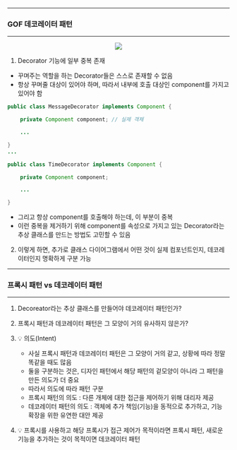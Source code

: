 -----
### GOF 데코레이터 패턴
-----
<div align="center">
<img src="https://github.com/user-attachments/assets/b2d37400-3fc7-4543-b612-3d97d693a757">
</div>

1. Decorator 기능에 일부 중복 존재
  - 꾸며주는 역할을 하는 Decorator들은 스스로 존재할 수 없음
  - 항상 꾸며줄 대상이 있어야 하며, 따라서 내부에 호출 대상인 component를 가지고 있어야 함
```java
public class MessageDecorator implements Component {

    private Component component; // 실제 객체

    ...

}
...

public class TimeDecorator implements Component {

    private Component component;

    ...

}
```

  - 그리고 항상 component를 호출해야 하는데, 이 부분이 중복
  - 이런 중복을 제거하기 위해 component를 속성으로 가지고 있는 Decorator라는 추상 클래스를 만드는 방법도 고민할 수 있음

2. 이렇게 하면, 추가로 클래스 다이어그램에서 어떤 것이 실제 컴포넌트인지, 데코레이터인지 명확하게 구분 가능

-----
### 프록시 패턴 vs 데코레이터 패턴
-----
1. Decoreator라는 추상 클래스를 만들어야 데코레이터 패턴인가?
2. 프록시 패턴과 데코레이터 패턴은 그 모양이 거의 유사하지 않은가?
3. 💡 의도(Intent)
   - 사실 프록시 패턴과 데코레이터 패턴은 그 모양이 거의 같고, 상황에 따라 정말 똑같을 때도 많음
   - 둘을 구분하는 것은, 디자인 패턴에서 해당 패턴의 겉모양이 아니라 그 패턴을 만든 의도가 더 중요
   - 따라서 의도에 따라 패턴 구분
   - 프록시 패턴의 의도 : 다른 개체에 대한 접근을 제어하기 위해 대리자 제공
   - 데코레이터 패턴의 의도 : 객체에 추가 책임(기능)을 동적으로 추가하고, 기능 확장을 위한 유연한 대안 제공

4. 💡 프록시를 사용하고 해당 프록시가 접근 제어가 목적이라면 프록시 패턴, 새로운 기능을 추가하는 것이 목적이면 데코레이터 패턴
